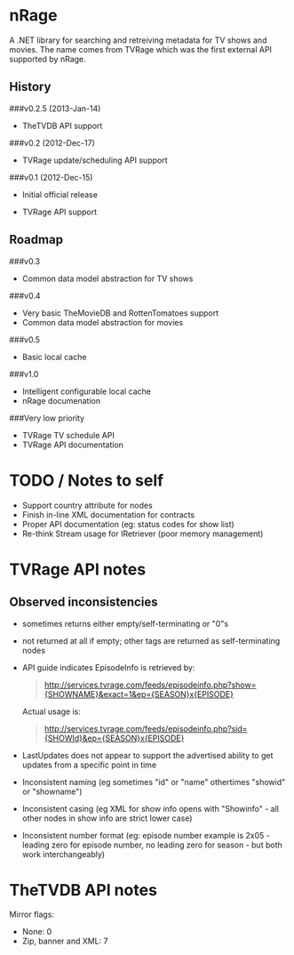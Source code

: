 nRage
===========

A .NET library for searching and retreiving metadata for TV shows and movies. The name comes from TVRage which was the first external API supported by nRage.

History
-------

###v0.2.5 (2013-Jan-14)
+ TheTVDB API support

###v0.2 (2012-Dec-17)
+ TVRage update/scheduling API support

###v0.1 (2012-Dec-15)
+ Initial official release
* TVRage API support

Roadmap
-------

###v0.3
+ Common data model abstraction for TV shows

###v0.4
+ Very basic TheMovieDB and RottenTomatoes support
+ Common data model abstraction for movies

###v0.5
+ Basic local cache 

###v1.0
+ Intelligent configurable local cache
+ nRage documenation

###Very low priority
+ TVRage TV schedule API
+ TVRage API documentation 

TODO / Notes to self
====================

* Support country attribute for <network> nodes
* Finish in-line XML documentation for contracts
* Proper API documentation (eg: status codes for show list)
* Re-think Stream usage for IRetriever (poor memory management)

TVRage API notes
================

Observed inconsistencies
------------------------

* <ended> sometimes returns either empty/self-terminating or "0"s
* <AKAs> not returned at all if empty; other tags are returned as self-terminating nodes
* API guide indicates EpisodeInfo is retrieved by:

    > http://services.tvrage.com/feeds/episodeinfo.php?show={SHOWNAME}&exact=1&ep={SEASON}x{EPISODE}

  Actual usage is:

    > http://services.tvrage.com/feeds/episodeinfo.php?sid={SHOWId}&ep={SEASON}x{EPISODE}

* LastUpdates does not appear to support the advertised ability to get updates from a specific point in time
* Inconsistent naming (eg sometimes "id" or "name" othertimes "showid" or "showname")
* Inconsistent casing (eg XML for show info opens with "Showinfo" - all other nodes in show info are strict lower case)
* Inconsistent number format (eg: episode number example is 2x05 - leading zero for episode number, no leading zero for season - but both work interchangeably)

TheTVDB API notes
================

Mirror flags:

* None: 0
* Zip, banner and XML: 7

